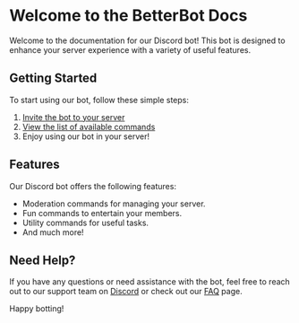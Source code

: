 # Welcome to the BetterBot Docs

Welcome to the documentation for our Discord bot! This bot is designed to enhance your server experience with a variety of useful features.

## Getting Started

To start using our bot, follow these simple steps:

1. [Invite the bot to your server](#)
2. [View the list of available commands](commands.md)
3. Enjoy using our bot in your server!

## Features

Our Discord bot offers the following features:

- Moderation commands for managing your server.
- Fun commands to entertain your members.
- Utility commands for useful tasks.
- And much more!

## Need Help?

If you have any questions or need assistance with the bot, feel free to reach out to our support team on [Discord](#) or check out our [FAQ](faq.md) page.

Happy botting!
